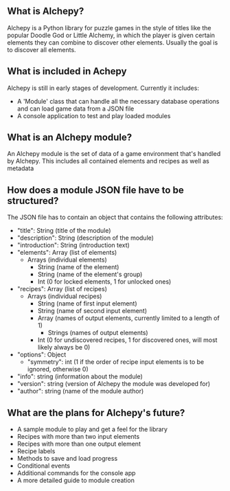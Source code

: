## What is Alchepy?
Alchepy is a Python library for puzzle games in the style of titles like the popular Doodle God or Little Alchemy, in which the player is given certain elements they can combine to discover other elements. Usually the goal is to discover all elements.

## What is included in Achepy
Alchepy is still in early stages of development. Currently it includes:
- A 'Module' class that can handle all the necessary database operations and can load game data from a JSON file
- A console application to test and play loaded modules

## What is an Alchepy module?
An Alchepy module is the set of data of a game environment that's handled by Alchepy. This includes all contained elements and recipes as well as metadata

## How does a module JSON file have to be structured?
The JSON file has to contain an object that contains the following attributes:
- "title": String (title of the module)
- "description": String (description of the module)
- "introduction": String (introduction text)
- "elements": Array (list of elements)
  - Arrays (individual elements)
    - String (name of the element)
    - String (name of the element's group)
    - Int (0 for locked elements, 1 for unlocked ones)
- "recipes": Array (list of recipes)
  - Arrays (individual recipes)
    - String (name of first input element)
    - String (name of second input element)
    - Array (names of output elements, currently limited to a length of 1)
      - Strings (names of output elements)
    - Int (0 for undiscovered recipes, 1 for discovered ones, will most likely always be 0)
- "options": Object
  - "symmetry": int (1 if the order of recipe input elements is to be ignored, otherwise 0)
- "info": string (information about the module)
- "version": string (version of Alchepy the module was developed for)
- "author": string (name of the module author)

## What are the plans for Alchepy's future?
- A sample module to play and get a feel for the library
- Recipes with more than two input elements
- Recipes with more than one output element
- Recipe labels
- Methods to save and load progress
- Conditional events
- Additional commands for the console app
- A more detailed guide to module creation

